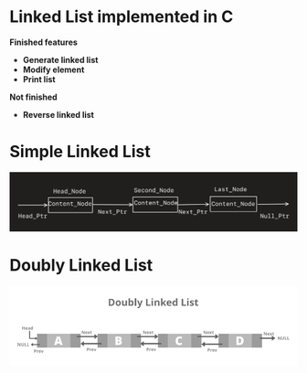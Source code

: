 # Linked List implemented in C #

**Finished features**
- **Generate linked list**
- **Modify element**
- **Print list**

**Not finished**
- **Reverse linked list**

# Simple Linked List #
![Layout](LL.png)

# Doubly Linked List #
![Layout](Doubly-Linked-List.png)
